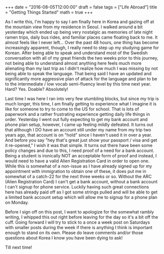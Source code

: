 +++
date = "2016-08-05T12:00:00"
draft = false
tags = ["Life Abroad"]
title = "Getting Things Started"
math = true
+++


As I write this, I'm happy to say I am finally here in Korea and gazing off at the mountain view from my residence in Seoul. I walked around a bit yesterday which ended up being very nostalgic as memories of late night ramen trips, daily bus rides, and familiar places came floating back to me. It almost feels like I never left... Over the past 48 hours, one thing has become increasingly apparent, though, I really need to step up my studying game for Korean. After being able to speak and understand most of the Swedish conversation with all of my great friends the two weeks prior to this journey, not being able to understand almost anything here feels much more alienating than my last trip as I didn't realize how much I was missing by not being able to speak the language. That being said I have an updated and significantly more aggressive plan of attack for the language and plan to be to the intermediate / low vocab semi-fluency level by this time next year. Hard? Yes. Doable? Absolutely!

Last time I was here I ran into very few stumbling blocks, but since my trip is much longer, this time, I am finally getting to experience what I imagine it is like for someone to try to come to the US for school. That is lots of paperwork and a rather frustrating experience getting daily life things in order. Yesterday I went out fully expecting to get my bank account and phone plan setup, however, I came up feeling mildly defeated. It turns out that although I DO have an account still under my name from my trip two years ago, that account is on "hold" since I haven't used it in over a year. And before you say "hey that's great just show your passport / visa and get it re-opened," I wish it was that simple. It turns out there have been some policy changes and due to this, I need proof of a need for a bank account. Being a student is ironically NOT an acceptable form of proof and instead, I would need to have a valid Alien Registration Card in order to open one. While this is somewhat of a non-issue as I have already signed up for my appointment with immigration to obtain one of these, it does put me in somewhat of a catch-22 for the next three weeks or so. Without the ARC (Alien Registration Card) I can't get a bank account, without a bank account I can't signup for phone service. Luckily having such great connections here has already paid off as I got some strings pulled and will be able to get a limited bank account setup which will allow me to signup for a phone plan on Monday. 

Before I sign off on this post, I want to apologize for the somewhat rambly writing, I whipped this out right before leaving for the day so it's a bit off the cuff. Going forward I will try to stick to a once a week post on Saturdays with smaller posts during the week if there is anything I think is important enough to stand on its own. Please do leave comments and/or  those questions about Korea I know you have been dying to ask!

Till next time!